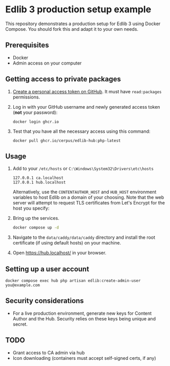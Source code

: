 # Edlib 3 production setup example

This repository demonstrates a production setup for Edlib 3 using Docker
Compose. You should fork this and adapt it to your own needs.

## Prerequisites

* Docker
* Admin access on your computer

## Getting access to private packages

1. [Create a personal access token on GitHub][1]. It must have `read:packages`
   permissions.

2. Log in with your GitHub username and newly generated access token (**not**
   your password):

   ```
   docker login ghcr.io
   ```

3. Test that you have all the necessary access using this command:

   ```
   docker pull ghcr.io/cerpus/edlib-hub:php-latest
   ```

## Usage

1. Add to your `/etc/hosts` or `C:\Windows\System32\Drivers\etc\hosts`

   ```
   127.0.0.1 ca.localhost
   127.0.0.1 hub.localhost
   ```

   Alternatively, use the `CONTENTAUTHOR_HOST` and `HUB_HOST` environment
   variables to host Edlib on a domain of your choosing. Note that the web
   server will attempt to request TLS certificates from Let's Encrypt for the
   host you specify:

2. Bring up the services.

   ```bash
   docker compose up -d
   ```

3. Navigate to the `data/caddy/data/caddy` directory and install the root
   certificate (if using default hosts) on your machine.

4. Open <https://hub.localhost/> in your browser.

## Setting up a user account

```
docker compose exec hub php artisan edlib:create-admin-user you@example.com
```

## Security considerations

* For a live production environment, generate new keys for Content Author and
  the Hub. Security relies on these keys being unique and secret.

## TODO

* Grant access to CA admin via hub
* Icon downloading (containers must accept self-signed certs, if any)


[1]: https://github.com/settings/tokens/new?scopes=read:packages&description=Edlib%20packages
